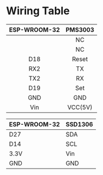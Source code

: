 Wiring Table
========

**ESP-WROOM-32**  | **PMS3003**
|:------------------:  | :-----------:|              
|  | NC
|  | NC
D18 | Reset
RX2 | TX
TX2 | RX
D19 | Set
GND | GND
Vin | VCC(5V)

ESP-WROOM-32 | SSD1306
 ------------------ | ---------
D27 | SDA
D14 | SCL
3.3V | Vin
GND | GND